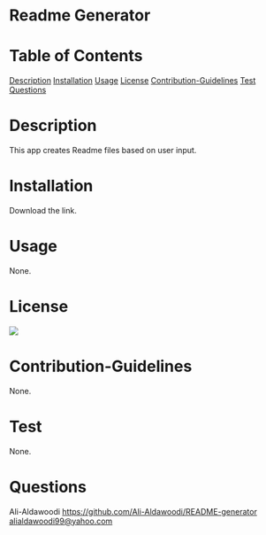 
# Readme Generator

# Table of Contents
[Description](#description)
[Installation](#installation)
[Usage](#usage)
[License](#license)
[Contribution-Guidelines](#guidelines)
[Test](#test)
[Questions](#questions)

# Description
This app creates Readme files based on user input.

# Installation
Download the link.

# Usage
None.

# License
![](https://img.shields.io/badge/License-MPL_2.0-brightgreen.svg)

# Contribution-Guidelines
None.

# Test
None.

# Questions
Ali-Aldawoodi https://github.com/Ali-Aldawoodi/README-generator
alialdawoodi99@yahoo.com
    